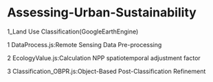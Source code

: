 # Assessing-Urban-Sustainability
1_Land Use Classification(GoogleEarthEngine)

1 DataProcess.js:Remote Sensing Data Pre-processing

2 EcologyValue.js:Calculation NPP spatiotemporal adjustment factor

3 Classification_OBPR.js:Object-Based Post-Classification Refinement

